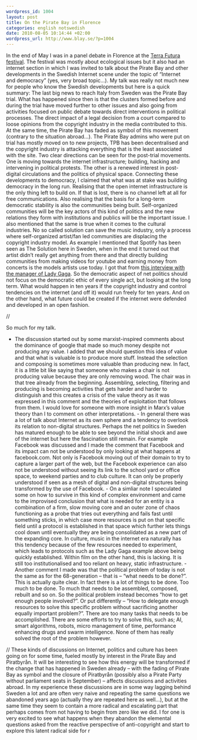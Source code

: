 ```yaml
--- 
wordpress_id: 1004 
layout: post
title: On the Pirate Bay in Florence 
categories: english notswedish
date: 2010-08-05 10:14:44 +02:00 
wordpress_url: http://www.blay.se/?p=1004 
---
```


In the end of May I was in a panel debate in Florence at the [Terra Futura festival](http://www.terrafutura.it/). The festival was mostly about ecological issues but it also had an internet section in which I was invited to talk about the Pirate Bay and other developments in the Swedish Internet scene under the topic of “Internet and democracy” (yes, very broad topic…). My talk was really not much new for people who know the Swedish developments but here is a quick summary: The last big news to reach Italy from Sweden was the Pirate Bay trial. What has happened since then is that the clusters formed before and during the trial have moved further to other issues and also going from activities focused on public debate towards direct interventions in political processes. The direct impact of a legal decision from a court compared to loose opinions from the copyright industry in the media contributed to this. At the same time, the Pirate Bay has faded as symbol of this movement (contrary to the situation abroad…). The Pirate Bay admins who were put on trial has mostly moved on to new projects, TPB has been decentralised and the copyright industry is attacking everything that is the least associated with the site. Two clear directions can be seen for the post-trial movements. One is moving towards the internet infrastructure; building, hacking and intervening in political protests. The other is a renewed interest in post-digital circulations and the politics of physical space. Connecting these developments to democracy, I claimed that what was at stake was building democracy in the long run. Realising that the open internet infrastructure is the only thing left to build on. If that is lost, there is no channel left at all for free communications. Also realising that the basis for a long-term democratic stability is also the communities being built. Self-organized communities will be the key actors of this kind of politics and the new relations they form with institutions and publics will be the important issue. I also mentioned that the same is true when it comes to the cultural industries. No so called solution can save the music industry, only a process where self-organized artist/fan led communities are displacing the copyright industry model. As example I mentioned that Spotify has been seen as The Solution here in Sweden, when in the end it turned out that artist didn’t really get anything from there and that directly building communities from making videos for youtube and earning money from concerts is the models artists use today. I got that from [this interview with the manager of Lady Gaga](http://techcrunch.com/2010/05/26/lady-gagas-manager-we-make-music-videos-for-youtube/). So the democratic aspect of net politics should not focus on the democratic ethic of every single act, but looking at the long term. What would happen in ten years if the copyright industry and control tendencies on the internet (and off it) would run freely for ten years. And on the other hand, what future could be created if the internet were defended and developed in an open fashion. 

//

So much for my talk.

- The discussion started out by some marxist-inspired comments about the dominance of google that made so much money despite not producing any value. I added that we should question this idea of value and that what is valuable is to produce more stuff. Instead the selection and composing is sometimes more valuable than producing new. In fact, it is a little bit like saying that someone who makes a chair is not producing value because they are only removing wood. The chair was in that tree already from the beginning. Assembling, selecting, filtering and producing is becoming activities that gets harder and harder to distinguish and this creates a crisis of the value theory as it was expressed in this comment and the theories of exploitation that follows from them. I would love for someone with more insight in Marx’s value theory than I to comment on other interpretations. - In general there was a lot of talk about Internet as its own sphere and a tendency to overlook its relation to non-digital structures. Perhaps the net politics in Sweden has matured enough to be able to see beyond the initial shock and awe of the internet but here the fascination still remain. For example Facebook was discussed and I made the comment that Facebook and its impact can not be understood by only looking at what happens at facebook.com. Not only is Facebook moving out of their domain to try to capture a larger part of the web, but the Facebook experience can also not be understood without seeing its link to the school yard or office space, to weekend parties and to club culture. It can only be properly understood if seen as a mesh of digital and non-digital structures being transformed by the use of Facebook. - On a simliar note I speculated some on how to survive in this kind of complex environment and came to the improvised conclusion that what is needed for an entity is a combination of a firm, slow moving core and an outer zone of chaos functioning as a probe that tries out everything and fails fast until something sticks, in which case more resources is put on that specific field until a protocol is established in that space which further lets things cool down until eventually they are being consolidated as a new part of the expanding core. In culture, music in the internet era naturally has this tendency because of the few resources needed to experiment, which leads to protocols such as the Lady Gaga example above being quickly established. Within film on the other hand, this is lacking. It is still too institutionalised and too reliant on heavy, static infrastructure. - Another comment I made was that the political problem of today is not the same as for the 68-generation – that is – “what needs to be done?”. This is actually quite clear. In fact there is a lot of things to be done. Too much to be done. To much that needs to be assembled, composed, rebuilt and so on. So the political problem instead becomes “how to get enough people involved?”. Or put differently – “How to delegate enough resources to solve this specific problem without sacrificing another equally important problem?”. There are too many tasks that needs to be accomplished. There are some efforts to try to solve this, such as; AI, smart algorithms, robots, micro management of time, performance enhancing drugs and swarm intelligence. None of them has really solved the root of the problem however.

// These kinds of discussions on Internet, politics and culture has been going on for some time, fueled mostly by interest in the Pirate Bay and Piratbyrån. It will be interesting to see how this energy will be transformed if the change that has happened in Sweden already – with the fading of Pirate Bay as symbol and the closure of Piratbyrån (possibly also a Pirate Party without parliament seats in September) – affects discussions and activities abroad. In my experience these discussions are in some way lagging behind Sweden a lot and are often very naive and repeating the same questions we abandoned years ago (actually they are repeated here as well…), but at the same time they seem to contain a more radical and escalating part that perhaps comes from not having to begin from zero like we did. I for one is very excited to see what happens when they abandon the elemental questions asked from the reactive perspective of anti-copyright and start to explore this latent radical side for r 